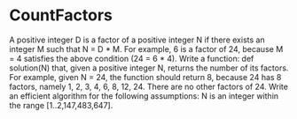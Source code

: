 # CountFactors
A positive integer D is a factor of a positive integer N if there exists an integer M such that N = D * M.
For example, 6 is a factor of 24, because M = 4 satisfies the above condition (24 = 6 * 4).
Write a function:
def solution(N)
that, given a positive integer N, returns the number of its factors.
For example, given N = 24, the function should return 8, because 24 has 8 factors, namely 1, 2, 3, 4, 6, 8, 12, 24. There are no other factors of 24.
Write an efficient algorithm for the following assumptions:
N is an integer within the range [1..2,147,483,647].
